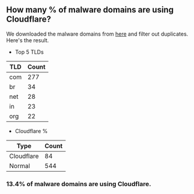 ## How many % of malware domains are using Cloudflare?


We downloaded the malware domains from [here](https://urlhaus.abuse.ch) and filter out duplicates.
Here's the result.


[//]: # (start replacement)


- Top 5 TLDs

| TLD | Count |
| --- | --- |
| com | 277 |
| br | 34 |
| net | 28 |
| in | 23 |
| org | 22 |


- Cloudflare %

| Type | Count |
| --- | --- |
| Cloudflare | 84 |
| Normal | 544 |


### 13.4% of malware domains are using Cloudflare.